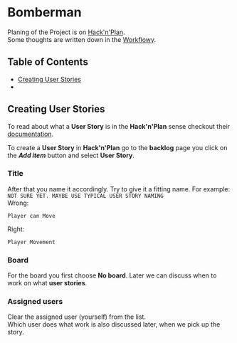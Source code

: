 # Bomberman 

Planing of the Project is on [Hack'n'Plan](https://app.hacknplan.com/p/94601).  
Some thoughts are written down in the [Workflowy](https://workflowy.com/s/bomberman/o4nDcUpt60HgfnmS).

## Table of Contents
- [Creating User Stories](#creating-user-stories)
-

## Creating User Stories
To read about what a **User Story** is in the **Hack'n'Plan** sense checkout their [documentation](https://hacknplan.com/knowledge-base/user-stories/).  

To create a **User Story** in **Hack'n'Plan** go to the **backlog** page you click on the ***Add item*** button and select **User Story**.  

### Title
After that you name it accordingly. Try to give it a fitting name. For example:  `NOT SURE YET. MAYBE USE TYPICAL USER STORY NAMING`  
Wrong:
```
Player can Move
```
Right:
```
Player Movement
```
### Board
For the board you first choose **No board**. Later we can discuss when to work on what **user stories**.

### Assigned users
Clear the assigned user (yourself) from the list.  
Which user does what work is also discussed later, when we pick up the story.


